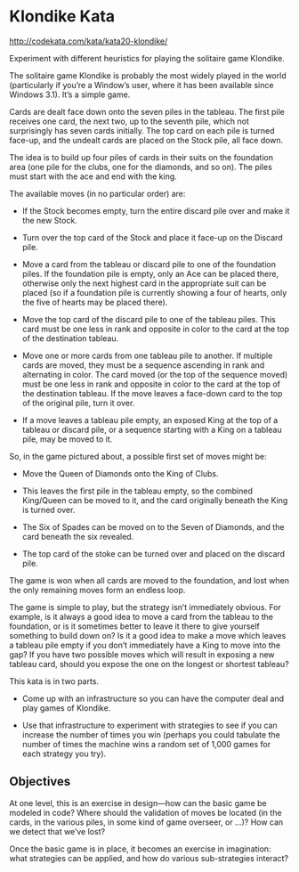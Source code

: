 # Klondike Kata

http://codekata.com/kata/kata20-klondike/

Experiment with different heuristics for playing the solitaire game Klondike.

The solitaire game Klondike is probably the most widely played in the world (particularly if you’re a Window’s user, where it has been available since Windows 3.1). It’s a simple game.

Cards are dealt face down onto the seven piles in the tableau. The first pile receives one card, the next two, up to the seventh pile, which not surprisingly has seven cards initially. The top card on each pile is turned face-up, and the undealt cards are placed on the Stock pile, all face down.

The idea is to build up four piles of cards in their suits on the foundation area (one pile for the clubs, one for the diamonds, and so on). The piles must start with the ace and end with the king.

The available moves (in no particular order) are:

- If the Stock becomes empty, turn the entire discard pile over and make it the new Stock.

- Turn over the top card of the Stock and place it face-up on the Discard pile.

- Move a card from the tableau or discard pile to one of the foundation piles. If the foundation pile is empty, only an Ace can be placed there, otherwise only the next highest card in the appropriate suit can be placed (so if a foundation pile is currently showing a four of hearts, only the five of hearts may be placed there).

- Move the top card of the discard pile to one of the tableau piles. This card must be one less in rank and opposite in color to the card at the top of the destination tableau.

- Move one or more cards from one tableau pile to another. If multiple cards are moved, they must be a sequence ascending in rank and alternating in color. The card moved (or the top of the sequence moved) must be one less in rank and opposite in color to the card at the top of the destination tableau. If the move leaves a face-down card to the top of the original pile, turn it over.

- If a move leaves a tableau pile empty, an exposed King at the top of a tableau or discard pile, or a sequence starting with a King on a tableau pile, may be moved to it.

So, in the game pictured about, a possible first set of moves might be:

- Move the Queen of Diamonds onto the King of Clubs.

- This leaves the first pile in the tableau empty, so the combined King/Queen can be moved to it, and the card originally beneath the King is turned over.

- The Six of Spades can be moved on to the Seven of Diamonds, and the card beneath the six revealed.

- The top card of the stoke can be turned over and placed on the discard pile.

The game is won when all cards are moved to the foundation, and lost when the only remaining moves form an endless loop.

The game is simple to play, but the strategy isn’t immediately obvious. For example, is it always a good idea to move a card from the tableau to the foundation, or is it sometimes better to leave it there to give yourself something to build down on? Is it a good idea to make a move which leaves a tableau pile empty if you don’t immediately have a King to move into the gap? If you have two possible moves which will result in exposing a new tableau card, should you expose the one on the longest or shortest tableau?

This kata is in two parts.

- Come up with an infrastructure so you can have the computer deal and play games of Klondike.

- Use that infrastructure to experiment with strategies to see if you can increase the number of times you win (perhaps you could tabulate the number of times the machine wins a random set of 1,000 games for each strategy you try).

## Objectives

At one level, this is an exercise in design—how can the basic game be modeled in code? Where should the validation of moves be located (in the cards, in the various piles, in some kind of game overseer, or …)? How can we detect that we’ve lost?

Once the basic game is in place, it becomes an exercise in imagination: what strategies can be applied, and how do various sub-strategies interact?